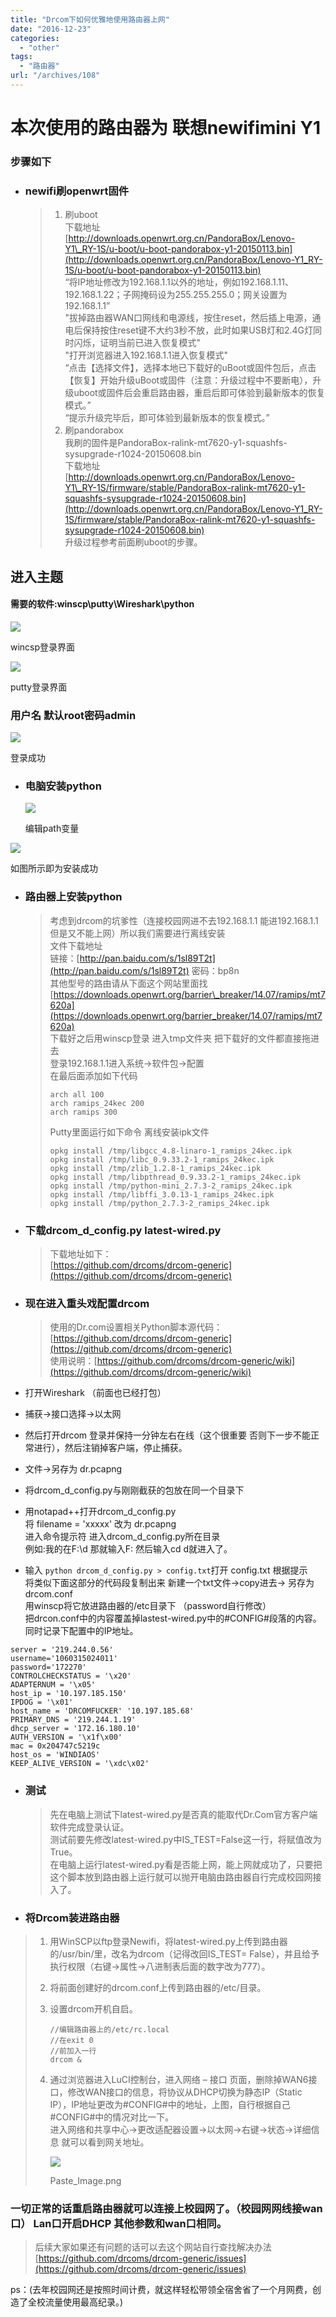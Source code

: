 ```yaml
---
title: "Drcom下如何优雅地使用路由器上网"
date: "2016-12-23"
categories: 
  - "other"
tags: 
  - "路由器"
url: "/archives/108"
---
```


# 本次使用的路由器为 联想newifimini Y1

### 步骤如下

- ### newifi刷openwrt固件
    
    > 1. 刷uboot  
    >     下载地址[http://downloads.openwrt.org.cn/PandoraBox/Lenovo-Y1\_RY-1S/u-boot/u-boot-pandorabox-y1-20150113.bin](http://downloads.openwrt.org.cn/PandoraBox/Lenovo-Y1_RY-1S/u-boot/u-boot-pandorabox-y1-20150113.bin)  
    >     “将IP地址修改为192.168.1.1以外的地址，例如192.168.1.11、192.168.1.22；子网掩码设为255.255.255.0；网关设置为192.168.1.1”  
    >     "拔掉路由器WAN口网线和电源线，按住reset，然后插上电源，通电后保持按住reset键不大约3秒不放，此时如果USB灯和2.4G灯同时闪烁，证明当前已进入恢复模式"  
    >     "打开浏览器进入192.168.1.1进入恢复模式"  
    >     “点击【选择文件】，选择本地已下载好的uBoot或固件包后，点击【恢复】开始升级uBoot或固件（注意：升级过程中不要断电），升级uboot或固件后会重启路由器，重启后即可体验到最新版本的恢复模式。”  
    >     “提示升级完毕后，即可体验到最新版本的恢复模式。”
    > 2. 刷pandorabox  
    >     我刷的固件是PandoraBox-ralink-mt7620-y1-squashfs-sysupgrade-r1024-20150608.bin  
    >     下载地址  
    >     [http://downloads.openwrt.org.cn/PandoraBox/Lenovo-Y1\_RY-1S/firmware/stable/PandoraBox-ralink-mt7620-y1-squashfs-sysupgrade-r1024-20150608.bin](http://downloads.openwrt.org.cn/PandoraBox/Lenovo-Y1_RY-1S/firmware/stable/PandoraBox-ralink-mt7620-y1-squashfs-sysupgrade-r1024-20150608.bin)  
    >     升级过程参考前面刷uboot的步骤。
    

## 进入主题

#### 需要的软件:winscp\\putty\\Wireshark\\python

![](https://image.i-ll.cc/2021-10-01-123351.png)  

wincsp登录界面

![](https://image.i-ll.cc/2021-10-01-123352.png)  

putty登录界面

### 用户名 默认root密码admin

![](https://image.i-ll.cc/2021-10-01-123425.png)  

登录成功

- ### 电脑安装python
    
    ![](https://image.i-ll.cc/2021-10-01-123426.png)  
    
    编辑path变量
    

![](https://image.i-ll.cc/2021-10-01-123430.png)  

如图所示即为安装成功

- ### 路由器上安装python
    
    > 考虑到drcom的坑爹性（连接校园网进不去192.168.1.1 能进192.168.1.1但是又不能上网）所以我们需要进行离线安装  
    > 文件下载地址  
    > 链接：[http://pan.baidu.com/s/1sl89T2t](http://pan.baidu.com/s/1sl89T2t) 密码：bp8n  
    > 其他型号的路由请从下面这个网站里面找  
    > [https://downloads.openwrt.org/barrier\_breaker/14.07/ramips/mt7620a](https://downloads.openwrt.org/barrier_breaker/14.07/ramips/mt7620a)  
    > 下载好之后用winscp登录 进入tmp文件夹 把下载好的文件都直接拖进去  
    > 登录192.168.1.1进入系统->软件包->配置  
    > 在最后面添加如下代码
    > 
    > ```
    > arch all 100
    > arch ramips_24kec 200
    > arch ramips 300
    > ```
    > 
    > Putty里面运行如下命令 离线安装ipk文件
    > 
    > ```
    > opkg install /tmp/libgcc_4.8-linaro-1_ramips_24kec.ipk
    > opkg install /tmp/libc_0.9.33.2-1_ramips_24kec.ipk
    > opkg install /tmp/zlib_1.2.8-1_ramips_24kec.ipk   
    > opkg install /tmp/libpthread_0.9.33.2-1_ramips_24kec.ipk
    > opkg install /tmp/python-mini_2.7.3-2_ramips_24kec.ipk    
    > opkg install /tmp/libffi_3.0.13-1_ramips_24kec.ipk  
    > opkg install /tmp/python_2.7.3-2_ramips_24kec.ipk
    > ```
    
- ### 下载drcom\_d\_config.py latest-wired.py
    
    > 下载地址如下：  
    > [https://github.com/drcoms/drcom-generic](https://github.com/drcoms/drcom-generic)
    
- ### 现在进入重头戏配置drcom
    
    > 使用的Dr.com设置相关Python脚本源代码：[https://github.com/drcoms/drcom-generic](https://github.com/drcoms/drcom-generic)  
    > 使用说明：[https://github.com/drcoms/drcom-generic/wiki](https://github.com/drcoms/drcom-generic/wiki)
    
- 打开Wireshark （前面也已经打包）
- 捕获->接口选择->以太网
- 然后打开drcom 登录并保持一分钟左右在线（这个很重要 否则下一步不能正常进行），然后注销掉客户端，停止捕获。
- 文件->另存为 dr.pcapng
- 将drcom\_d\_config.py与刚刚截获的包放在同一个目录下
- 用notapad++打开drcom\_d\_config.py  
    将 filename = 'xxxxx' 改为 dr.pcapng  
    进入命令提示符 进入drcom\_d\_config.py所在目录  
    例如:我的在F:\\d 那就输入F: 然后输入cd d就进入了。
- 输入 `python drcom_d_config.py > config.txt`打开 config.txt 根据提示  
    将类似下面这部分的代码段复制出来 新建一个txt文件->copy进去-> 另存为drcom.conf  
    用winscp将它放进路由器的/etc目录下 （password自行修改）  
    把drcon.conf中的内容覆盖掉lastest-wired.py中的#CONFIG#段落的内容。同时记录下配置中的IP地址。

```
server = '219.244.0.56'
username='1060315024011'
password='172270'
CONTROLCHECKSTATUS = '\x20'
ADAPTERNUM = '\x05'
host_ip = '10.197.185.150'
IPDOG = '\x01'
host_name = 'DRCOMFUCKER' '10.197.185.68'
PRIMARY_DNS = '219.244.1.19'
dhcp_server = '172.16.180.10'
AUTH_VERSION = '\x1f\x00'
mac = 0x204747c5219c
host_os = 'WINDIAOS'
KEEP_ALIVE_VERSION = '\xdc\x02'
```

- ### 测试
    
    > 先在电脑上测试下latest-wired.py是否真的能取代Dr.Com官方客户端软件完成登录认证。  
    > 测试前要先修改latest-wired.py中IS\_TEST=False这一行，将赋值改为True。  
    > 在电脑上运行latest-wired.py看是否能上网，能上网就成功了，只要把这个脚本放到路由器上运行就可以抛开电脑由路由器自行完成校园网接入了。
    
- ### 将Drcom装进路由器
    

> 1. 用WinSCP以ftp登录Newifi，将latest-wired.py上传到路由器的/usr/bin/里，改名为drcom（记得改回IS\_TEST= False），并且给予执行权限（右键->属性->八进制表后面的数字改为777）。
> 2. 将前面创建好的drcom.conf上传到路由器的/etc/目录。
> 3. 设置drcom开机自启。
>     
>     ```
>     //编辑路由器上的/etc/rc.local
>     //在exit 0
>     //前加入一行
>     drcom &
>     ```
>     
> 4. 通过浏览器进入LuCI控制台，进入网络 – 接口 页面，删除掉WAN6接口，修改WAN接口的信息，将协议从DHCP切换为静态IP（Static IP），IP地址更改为#CONFIG#中的地址，上图，自行根据自己#CONFIG#中的情况对比一下。  
>     进入网络和共享中心->更改适配器设置->以太网->右键->状态->详细信息 就可以看到网关地址。  
>     
>     ![](https://image.i-ll.cc/2021-10-01-123432.png)  
>     
>     Paste\_Image.png
>     

### 一切正常的话重启路由器就可以连接上校园网了。（校园网网线接wan口） Lan口开启DHCP 其他参数和wan口相同。

> 后续大家如果还有问题的话可以去这个网站自行查找解决办法  
> [https://github.com/drcoms/drcom-generic/issues](https://github.com/drcoms/drcom-generic/issues)

ps：(去年校园网还是按照时间计费，就这样轻松带领全宿舍省了一个月网费，创造了全校流量使用最高纪录。)
